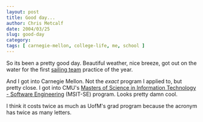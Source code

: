 ```yaml
---
layout: post
title: Good day...
author: Chris Metcalf
date: 2004/03/25
slug: good-day
category: 
tags: [ carnegie-mellon, college-life, me, school ]
---
```


So its been a pretty good day. Beautiful weather, nice breeze, got out on the water for the first <a href="http://www.umich.edu/~sailum/">sailing team</a> practice of the year.

And I got into Carnegie Mellon. Not the <em>exact</em> program I applied to, but  pretty close. I got into CMU's <a href="http://www-2.cs.cmu.edu/~msit-se/">Masters of Science in Information Technology - Software Engineering</a> (MSIT-SE) program. Looks pretty damn cool.

I think it costs twice as much as UofM's grad program because the acronym has twice as many letters.
